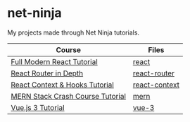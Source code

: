 # net-ninja

My projects made through Net Ninja tutorials.

| Course                                                                                                       | Files                             |
| ------------------------------------------------------------------------------------------------------------ | --------------------------------- |
| [Full Modern React Tutorial](https://www.youtube.com/playlist?list=PL4cUxeGkcC9gZD-Tvwfod2gaISzfRiP9d)       | [react](./react/)                 |
| [React Router in Depth](https://www.youtube.com/playlist?list=PL4cUxeGkcC9iVKmtNuCeIswnQ97in2GGf)            | [react-router](./react-router/)   |
| [React Context & Hooks Tutorial](https://www.youtube.com/playlist?list=PL4cUxeGkcC9hNokByJilPg5g9m2APUePI)   | [react-context](./react-context/) |
| [MERN Stack Crash Course Tutorial](https://www.youtube.com/playlist?list=PL4cUxeGkcC9iJ_KkrkBZWZRHVwnzLIoUE) | [mern](./mern/)                   |
| [Vue.js 3 Tutorial](https://www.youtube.com/playlist?list=PL4cUxeGkcC9hYYGbV60Vq3IXYNfDk8At1)                | [vue-3](./vue-3/)                 |
